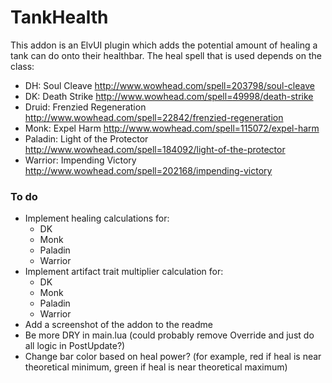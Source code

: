 # TankHealth

This addon is an ElvUI plugin which adds the potential amount of healing a tank can do onto their healthbar.
The heal spell that is used depends on the class:

- DH: Soul Cleave http://www.wowhead.com/spell=203798/soul-cleave
- DK: Death Strike http://www.wowhead.com/spell=49998/death-strike
- Druid: Frenzied Regeneration http://www.wowhead.com/spell=22842/frenzied-regeneration
- Monk: Expel Harm http://www.wowhead.com/spell=115072/expel-harm
- Paladin: Light of the Protector http://www.wowhead.com/spell=184092/light-of-the-protector
- Warrior: Impending Victory http://www.wowhead.com/spell=202168/impending-victory

### To do

- Implement healing calculations for:
  - DK
  - Monk
  - Paladin
  - Warrior
- Implement artifact trait multiplier calculation for:
  - DK
  - Monk
  - Paladin
  - Warrior
- Add a screenshot of the addon to the readme
- Be more DRY in main.lua (could probably remove Override and just do all logic in PostUpdate?)
- Change bar color based on heal power? (for example, red if heal is near theoretical minimum, green if heal is near theoretical maximum)